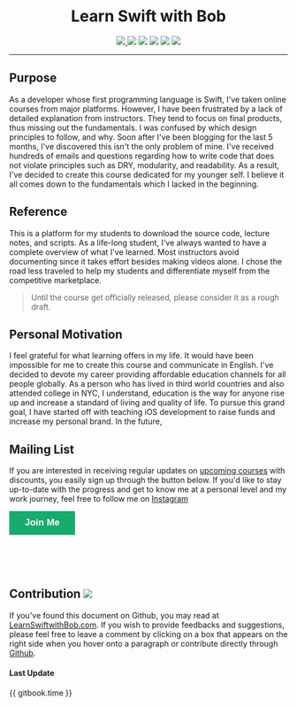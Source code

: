 
<div align="center">
<strong><h1>Learn Swift with Bob</h1></strong>
</div>

<p align="center">
<a href="https://www.bobthedeveloper.io"><img src="https://img.shields.io/badge/Instructor-Bob Lee-CE1312.svg"</a>
 <a><img src="https://img.shields.io/badge/Langauge-Swift_3.1-E73A05.svg?style=flat"></a>
 <a><img src="https://img.shields.io/badge/iOS-10.3-1E8CFD.svg?style=flat"></a>
 <a href="https://linkedin.com/in/bobthedev"><img src= "https://img.shields.io/badge/LinkedIn-Connect-233642.svg"></a>
<a href="https://blog.bobthedeveloper.io"><img src="https://img.shields.io/badge/Medium-Blog-19AA6E.svg"/></a>
<a><img src="https://img.shields.io/badge/Platform-Udemy-00A202.svg"/></a>
</p>
<hr>

## Purpose
As a developer whose first programming language is Swift, I've taken online courses from major platforms. However, I have been frustrated by a lack of detailed explanation from instructors. They tend to focus on final products, thus missing out the fundamentals. I was confused by which design principles to follow, and why. Soon after I've been blogging for the last 5 months, I've discovered this isn't the only problem of mine. I've received hundreds of emails and questions regarding how to write code that does not violate principles such as DRY, modularity, and readability. As a result, I've decided to create this course dedicated for my younger self. I believe it all comes down to the fundamentals which I lacked in the beginning.

## Reference
This is a platform for my students to download the source code, lecture notes, and scripts. As a life-long student, I've always wanted to have a complete overview of what I've learned. Most instructors avoid documenting since it takes effort besides making videos alone. I chose the road less traveled to help my students and differentiate myself from the competitive marketplace.

> Until the course get officially released, please consider it as a rough draft.

## Personal Motivation
I feel grateful for what learning offers in my life. It would have been impossible for me to create this course and communicate in English. I've decided to devote my career providing affordable education channels for all people globally. As a person who has lived in third world countries and also attended college in NYC, I understand, education is the way for anyone rise up and increase a standard of living and quality of life. To pursue this grand goal, I have started off with teaching iOS development to raise funds and increase my personal brand. In the future,

## Mailing List
If you are interested in receiving regular updates on [upcoming courses](ABOUT.md#course) with discounts, you easily sign up through the button below. If you'd like to stay up-to-date with the progress and get to know me at a personal level and my work journey, feel free to follow me on [Instagram](https://instagram.com/bobthedev)


<a class="typeform-share button" href="https://boblee.typeform.com/to/oR9Nt2" data-mode="popup" style="display:inline-block;text-decoration:none;background-color:#19AA6E;color:white;cursor:pointer;font-family:Helvetica,Arial,sans-serif;font-size:17px;line-height:42.5px;text-align:center;margin:0;height:42.5px;padding:0px 28px;border-radius:0px;max-width:100%;white-space:nowrap;overflow:hidden;text-overflow:ellipsis;font-weight:bold;-webkit-font-smoothing:antialiased;-moz-osx-font-smoothing:grayscale;" target="_blank">Join Me</a><script>(function(){var qs,js,q,s,d=document,gi=d.getElementById,ce=d.createElement,gt=d.getElementsByTagName,id="typef_orm_share",b="https://s3-eu-west-1.amazonaws.com/share.typeform.com/";if(!gi.call(d,id)){js=ce.call(d,"script");js.id=id;js.src=b+"share.js";q=gt.call(d,"script")[0];q.parentNode.insertBefore(js,q)}})()</script>

<br>
<br>
<br>

## Contribution [![](https://img.shields.io/badge/contributions-welcome-brightgreen.svg?style=flat)](https://github.com/bobthedev/Gitbook_Learn_Swift)

If you've found this document on Github, you may read at [LearnSwiftwithBob.com](https://learnswiftwithbob.com). If you wish to provide feedbacks and suggestions, please feel free to leave a comment by clicking on a box that appears on the right side when you hover onto a paragraph or contribute directly through [Github](https://github.com/bobthedev/Gitbook_Learn_Swift).

#### Last Update
{{ gitbook.time }}
